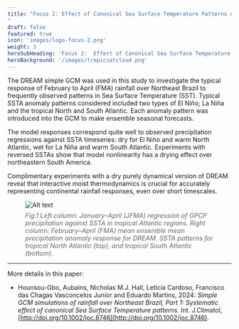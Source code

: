```yaml
---
title: "Focus 2: Effect of Canonical Sea Surface Temperature Patterns on Nordeste Rainfall
"
draft: false
featured: true
icon: 'images/logo-focus-2.png'
weight: 3
heroSubHeading: 'Focus 2:  Effect of Canonical Sea Surface Temperature Patterns on Nordeste Rainfall'
heroBackground: '/images/tropicsatcloud.png'
---
```


The DREAM simple GCM was used in this study to investigate the typical response of February to April (FMA) rainfall over Northeast Brazil to frequently observed patterns in Sea Surface Temperature (SST). Typical SSTA anomaly patterns considered included two types of El Niño; La Niña and the tropical North and South Atlantic. Each anomaly pattern was introduced into the GCM to make ensemble seasonal forecasts.  

The model responses correspond quite well to observed precipitation regressions against SSTA timeseries: dry for El Niño and warm North Atlantic, wet for La Niña and warm South Atlantic. Experiments with reversed SSTAs show that model nonlinearity has a drying effect over northeastern South America. 

Complimentary experiments with a dry purely dynamical version of DREAM reveal that interactive moist thermodynamics is crucial for accurately representing continental rainfall responses, even over short timescales. 


<figure>
  <img src="/images/fig_2.1.png" alt="Alt text" style="max-width: 800px !important; height: auto !important;" />
<figcaption style="font-style: italic; font-size: 0.9rem; color: #666; margin-top: 0.5em;">
  Fig.1 Left column: January–April (JFMA) regression of GPCP precipitation against SSTA in tropical Atlantic regions. Right column: February–April (FMA) mean ensemble mean precipitation anomaly response for DREAM. SSTA patterns for tropical North Atlantic (top); and tropical South Atlantic (bottom).
</figcaption>
</figure>

---
More details in this paper: 
*  Hounsou-Gbo, Aubains, Nicholas M.J. Hall, Leticia Cardoso, Francisco das Chagas Vasconcelos Junior and Eduardo Martins, 2024: _Simple GCM simulations of rainfall over Northeast Brazil, Part 1: Systematic effect of canonical Sea Surface Temperature patterns._ Int. J.Climatol, [http://doi.org/10.1002/joc.8746](http://doi.org/10.1002/joc.8746).

